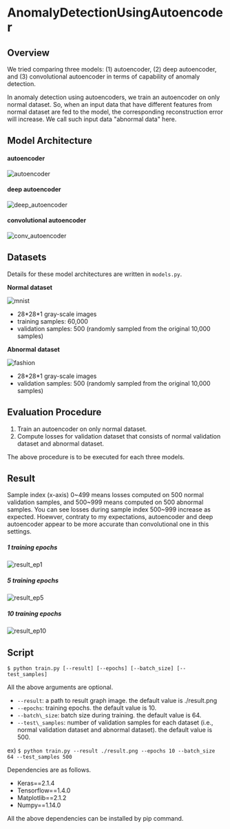 # AnomalyDetectionUsingAutoencoder

## Overview

We tried comparing three models: (1) autoencoder, (2) deep autoencoder, and (3) convolutional autoencoder in terms of capability of anomaly detection.

In anomaly detection using autoencoders, we train an autoencoder on only normal
dataset. So, when an input data that have different features from normal dataset are fed to
the model, the corresponding reconstruction error will increase. We call such input data "abnormal data" here.

## Model Architecture

#### autoencoder
![autoencoder](https://i.imgur.com/Ccx6TAG.png)  

#### deep autoencoder
![deep_autoencoder](https://i.imgur.com/ladN1EJ.png)  

#### convolutional autoencoder
![conv_autoencoder](https://i.imgur.com/AGlKpwU.png)  

## Datasets

Details for these model architectures are written in `models.py`.  

**Normal dataset**  

![mnist](https://i.imgur.com/ia2Cqxf.png)  

* 28\*28\*1 gray-scale images
* training samples: 60,000
* validation samples: 500 (randomly sampled from the original 10,000 samples)

**Abnormal dataset**  

![fashion](https://i.imgur.com/NhjuFnx.png)  

* 28\*28\*1 gray-scale images
* validation samples: 500 (randomly sampled from the original 10,000 samples)

## Evaluation Procedure

1. Train an autoencoder on only normal dataset.
2. Compute losses for validation dataset that consists of normal validation dataset and
abnormal dataset.

The above procedure is to be executed for each three models.

## Result

Sample index (x-axis) 0\~499 means losses computed on 500 normal
validation samples, and 500\~999 means computed on 500 abnormal samples.
You can see losses during sample index 500\~999 increase as expected.
Hoewver, contraty to my expectations, autoencoder and deep autoencoder appear to be more accurate than convolutional one in this settings.

##### 1 training epochs

![result\_ep1](https://i.imgur.com/lrW93M0.png)  

##### 5 training epochs

![result\_ep5](https://i.imgur.com/IY54UIU.png)  

##### 10 training epochs

![result\_ep10](https://i.imgur.com/Gb69PQd.png)  

## Script

`$ python train.py [--result] [--epochs] [--batch_size] [--test_samples]`  

All the above arguments are optional.  

* `--result`: a path to result graph image. the default value is ./result.png
* `--epochs`: training epochs. the default value is 10.
* `--batch\_size`: batch size during training. the default value is 64.
* `--test\_samples`: number of validation samples for each dataset (i.e., normal validation dataset and abnormal dataset). the default value is 500.

ex) `$ python train.py --result ./result.png --epochs 10 --batch_size 64 --test_samples 500`

Dependencies are as follows.  

* Keras==2.1.4
* Tensorflow==1.4.0
* Matplotlib==2.1.2
* Numpy==1.14.0

All the above dependencies can be installed by pip command.

